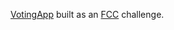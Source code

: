 [VotingApp](https://yasser-voting-app.herokuapp.com/) built as an [FCC](http://freecodecamp.com) challenge.
